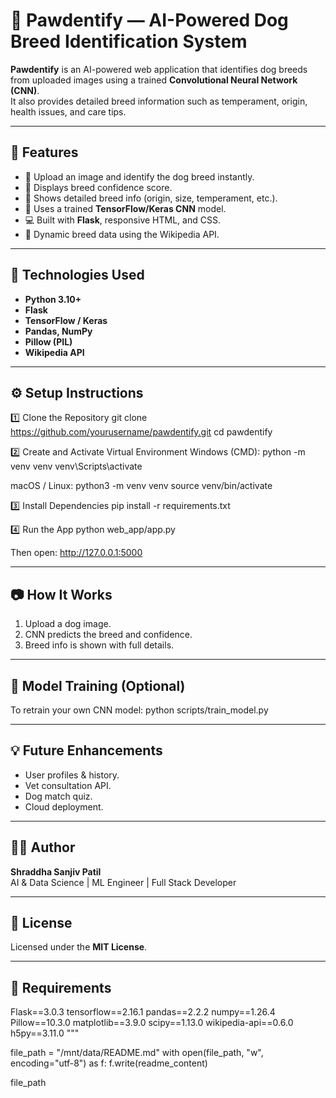 # 🐾 Pawdentify — AI-Powered Dog Breed Identification System

**Pawdentify** is an AI-powered web application that identifies dog breeds from uploaded images using a trained **Convolutional Neural Network (CNN)**.  
It also provides detailed breed information such as temperament, origin, health issues, and care tips.

---

## 🚀 Features
- 🐶 Upload an image and identify the dog breed instantly.  
- 🎯 Displays breed confidence score.  
- 📘 Shows detailed breed info (origin, size, temperament, etc.).  
- 🧠 Uses a trained **TensorFlow/Keras CNN** model.  
- 💻 Built with **Flask**, responsive HTML, and CSS.  
- 🧾 Dynamic breed data using the Wikipedia API.

---

## 🧠 Technologies Used
- **Python 3.10+**
- **Flask**
- **TensorFlow / Keras**
- **Pandas, NumPy**
- **Pillow (PIL)**
- **Wikipedia API**

---

## ⚙️ Setup Instructions
1️⃣ Clone the Repository
    git clone https://github.com/yourusername/pawdentify.git
    cd pawdentify

2️⃣ Create and Activate Virtual Environment
Windows (CMD):
    python -m venv venv
    venv\\Scripts\\activate

macOS / Linux:
    python3 -m venv venv
    source venv/bin/activate

3️⃣ Install Dependencies
    pip install -r requirements.txt

4️⃣ Run the App
    python web_app/app.py

Then open: http://127.0.0.1:5000

---

## 📷 How It Works
1. Upload a dog image.
2. CNN predicts the breed and confidence.
3. Breed info is shown with full details.

---

## 🧩 Model Training (Optional)
To retrain your own CNN model:
    python scripts/train_model.py

---

## 💡 Future Enhancements
- User profiles & history.
- Vet consultation API.
- Dog match quiz.
- Cloud deployment.

---

## 🧑‍💻 Author
**Shraddha Sanjiv Patil**  
AI & Data Science | ML Engineer | Full Stack Developer

---

## 📜 License
Licensed under the **MIT License**.

---

## 🧾 Requirements
Flask==3.0.3
tensorflow==2.16.1
pandas==2.2.2
numpy==1.26.4
Pillow==10.3.0
matplotlib==3.9.0
scipy==1.13.0
wikipedia-api==0.6.0
h5py==3.11.0
"""

file_path = "/mnt/data/README.md"
with open(file_path, "w", encoding="utf-8") as f:
    f.write(readme_content)


file_path

